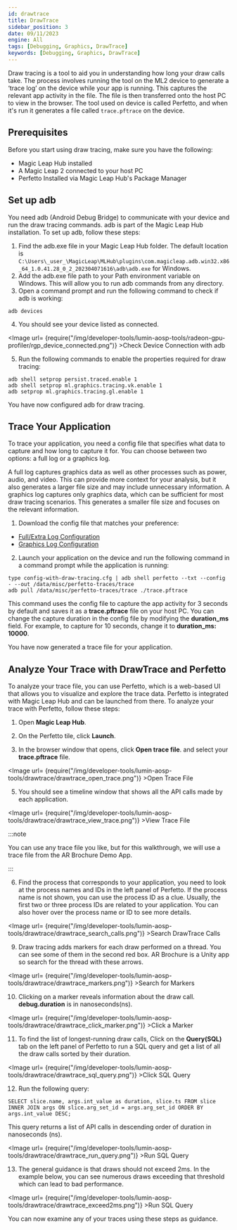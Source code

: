 ```yaml
---
id: drawtrace
title: DrawTrace
sidebar_position: 3
date: 09/11/2023
engine: All
tags: [Debugging, Graphics, DrawTrace]
keywords: [Debugging, Graphics, DrawTrace]
---
```


Draw tracing is a tool to aid you in understanding how long your draw calls take. The process involves running the tool on the ML2 device to generate a ‘trace log’ on the device while your app is running. This captures the relevant app activity in the file. The file is then transferred onto the host PC to view in the browser. The tool used on device is called Perfetto, and when it's run it generates a file called `trace.pftrace` on the device.

## Prerequisites

Before you start using draw tracing, make sure you have the following:

- Magic Leap Hub installed
- A Magic Leap 2 connected to your host PC 
- Perfetto Installed via Magic Leap Hub's Package Manager

## Set up adb

You need adb (Android Debug Bridge) to communicate with your device and run the draw tracing commands. adb is part of the Magic Leap Hub installation. To set up adb, follow these steps:

1. Find the adb.exe file in your Magic Leap Hub folder. The default location is `C:\Users\_user_\MagicLeap\MLHub\plugins\com.magicleap.adb.win32.x86_64_1.0.41.28_0_2_202304071616\adb\adb.exe` for Windows.
2. Add the adb.exe file path to your Path environment variable on Windows. This will allow you to run adb commands from any directory. 
3. Open a command prompt and run the following command to check if adb is working:

```
adb devices
```

4. You should see your device listed as connected.

<Image url= {require("/img/developer-tools/lumin-aosp-tools/radeon-gpu-profiler/rgp_device_connected.png")} >Check Device Connection with adb</Image>

5. Run the following commands to enable the properties required for draw tracing:

```shell
adb shell setprop persist.traced.enable 1
adb shell setprop ml.graphics.tracing.vk.enable 1
adb setprop ml.graphics.tracing.gl.enable 1
```

You have now configured adb for draw tracing. 

## Trace Your Application

To trace your application, you need a config file that specifies what data to capture and how long to capture it for. You can choose between two options: a full log or a graphics log.

A full log captures graphics data as well as other processes such as power, audio, and video. This can provide more context for your analysis, but it also generates a larger file size and may include unnecessary information.
A graphics log captures only graphics data, which can be sufficient for most draw tracing scenarios. This generates a smaller file size and focuses on the relevant information.

1. Download the config file that matches your preference:

* [Full/Extra Log Configuration](/resources/config-full-with-draw-tracing.txt)
* [Graphics Log Configuration](/resources/config-with-draw-tracing.txt)

2. Launch your application on the device and run the following command in a command prompt while the application is running:

```shell
type config-with-draw-tracing.cfg | adb shell perfetto --txt --config - --out /data/misc/perfetto-traces/trace
adb pull /data/misc/perfetto-traces/trace ./trace.pftrace
```

This command uses the config file to capture the app activity for 3 seconds by default and saves it as a **trace.pftrace** file on your host PC. You can change the capture duration in the config file by modifying the **duration_ms** field. For example, to capture for 10 seconds, change it to **duration_ms: 10000**.

You have now generated a trace file for your application.

## Analyze Your Trace with DrawTrace and Perfetto

To analyze your trace file, you can use Perfetto, which is a web-based UI that allows you to visualize and explore the trace data. Perfetto is integrated with Magic Leap Hub and can be launched from there. To analyze your trace with Perfetto, follow these steps:

1. Open **Magic Leap Hub**.

3. On the Perfetto tile, click **Launch**.

4. In the browser window that opens, click **Open trace file**. and select your **trace.pftrace** file.

 <Image url= {require("/img/developer-tools/lumin-aosp-tools/drawtrace/drawtrace_open_trace.png")} >Open Trace File</Image>

5. You should see a timeline window that shows all the API calls made by each application.

<Image url= {require("/img/developer-tools/lumin-aosp-tools/drawtrace/drawtrace_view_trace.png")} >View Trace File</Image>

:::note 

You can use any trace file you like, but for this walkthrough, we will use a trace file from the AR Brochure Demo App.

:::

6. Find the process that corresponds to your application, you need to look at the process names and IDs in the left panel of Perfetto. If the process name is not shown, you can use the process ID as a clue. Usually, the first two or three process IDs are related to your application. You can also hover over the process name or ID to see more details.

<Image url= {require("/img/developer-tools/lumin-aosp-tools/drawtrace/drawtrace_search_calls.png")} >Search DrawTrace Calls</Image> 

9. Draw tracing adds markers for each draw performed on a thread. You can see some of them in the second red box. AR Brochure is a Unity app so search for the thread with these arrows.

<Image url= {require("/img/developer-tools/lumin-aosp-tools/drawtrace/drawtrace_markers.png")} >Search for Markers</Image> 

10. Clicking on a marker reveals information about the draw call. **debug.duration** is in nanoseconds(ns).

<Image url= {require("/img/developer-tools/lumin-aosp-tools/drawtrace/drawtrace_click_marker.png")} >Click a Marker</Image> 

11. To find the list of longest-running draw calls, Click on the **Query(SQL)** tab on the left panel of Perfetto to run a SQL query and get a list of all the draw calls sorted by their duration.

<Image url= {require("/img/developer-tools/lumin-aosp-tools/drawtrace/drawtrace_sql_query.png")} >Click SQL Query</Image> 

12. Run the following query:

```shell
SELECT slice.name, args.int_value as duration, slice.ts FROM slice INNER JOIN args ON slice.arg_set_id = args.arg_set_id ORDER BY args.int_value DESC;
```

This query returns a list of API calls in descending order of duration in nanoseconds (ns).

<Image url= {require("/img/developer-tools/lumin-aosp-tools/drawtrace/drawtrace_run_query.png")} >Run SQL Query</Image> 

13. The general guidance is that draws should not exceed 2ms. In the example below, you can see numerous draws exceeding that threshold which can lead to bad performance.

<Image url= {require("/img/developer-tools/lumin-aosp-tools/drawtrace/drawtrace_exceed2ms.png")} >Run SQL Query</Image>

You can now examine any of your traces using these steps as guidance.
